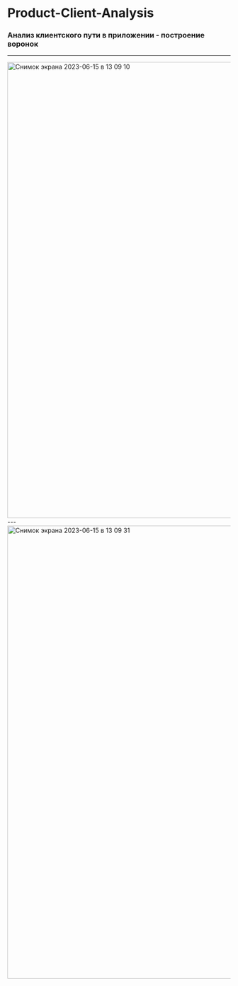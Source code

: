 # Product-Client-Analysis
### Анализ клиентского пути в приложении - построение воронок

---
<img width="1031" alt="Снимок экрана 2023-06-15 в 13 09 10" src="https://github.com/imunellka/Product-Client-Analysis/assets/107074158/4e402f74-b216-4cae-b43f-bf6da4f08837">
---
<img width="1024" alt="Снимок экрана 2023-06-15 в 13 09 31" src="https://github.com/imunellka/Product-Client-Analysis/assets/107074158/07d0dc14-f10f-46a4-a7d9-0d292b979b28">
